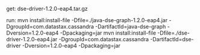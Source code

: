 get:
dse-driver-1.2.0-eap4.tar.gz

run:
mvn install:install-file -Dfile=./java-dse-graph-1.2.0-eap4.jar -DgroupId=com.datastax.cassandra -DartifactId=java-dse-graph -Dversion=1.2.0-eap4 -Dpackaging=jar
mvn install:install-file -Dfile=./dse-driver-1.2.0-eap4.jar -DgroupId=com.datastax.cassandra -DartifactId=dse-driver -Dversion=1.2.0-eap4 -Dpackaging=jar

